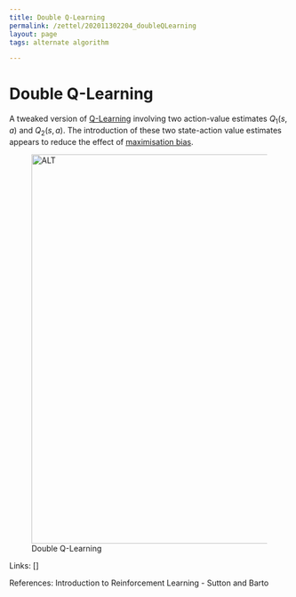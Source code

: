 ```yaml
---
title: Double Q-Learning
permalink: /zettel/202011302204_doubleQLearning
layout: page
tags: alternate algorithm

---
```

# Double Q-Learning

A tweaked version of [Q-Learning](202011302128_qLearning) involving 
two action-value estimates $Q_1(s,a)$ and $Q_2(s,a)$. The 
introduction of these two state-action value estimates appears 
to reduce the effect of [maximisation bias](202011302212_maximisationBias).

<figure>
  <img src="/zettel/Images/ReinforcementLearning/DoubleQLearningQ.png"
     alt="ALT"
     class="centerImage"
     style="width: 700px;" />
  <figcaption> Double Q-Learning </figcaption>     
</figure>

Links: []

References: Introduction to Reinforcement Learning - Sutton and Barto

